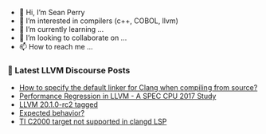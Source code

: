 - 👋 Hi, I’m Sean Perry
- 👀 I’m interested in compilers (c++, COBOL, llvm)
- 🌱 I’m currently learning ...
- 💞️ I’m looking to collaborate on ...
- 📫 How to reach me ...

<!---
s66perry/s66perry is a ✨ special ✨ repository because its `README.md` (this file) appears on your GitHub profile.
You can click the Preview link to take a look at your changes.
--->
### 📕 Latest LLVM Discourse Posts

<!-- DISCOURSE-LLVM:START -->
- [How to specify the default linker for Clang when compiling from source?](https://discourse.llvm.org/t/how-to-specify-the-default-linker-for-clang-when-compiling-from-source/84765#post_6)
- [Performance Regression in LLVM - A SPEC CPU 2017 Study](https://discourse.llvm.org/t/performance-regression-in-llvm-a-spec-cpu-2017-study/84812#post_1)
- [LLVM 20.1.0-rc2 tagged](https://discourse.llvm.org/t/llvm-20-1-0-rc2-tagged/84607#post_7)
- [Expected behavior?](https://discourse.llvm.org/t/expected-behavior/84805#post_2)
- [TI C2000 target not supported in clangd LSP](https://discourse.llvm.org/t/ti-c2000-target-not-supported-in-clangd-lsp/83015?page=2#post_25)
<!-- DISCOURSE-LLVM:END -->
